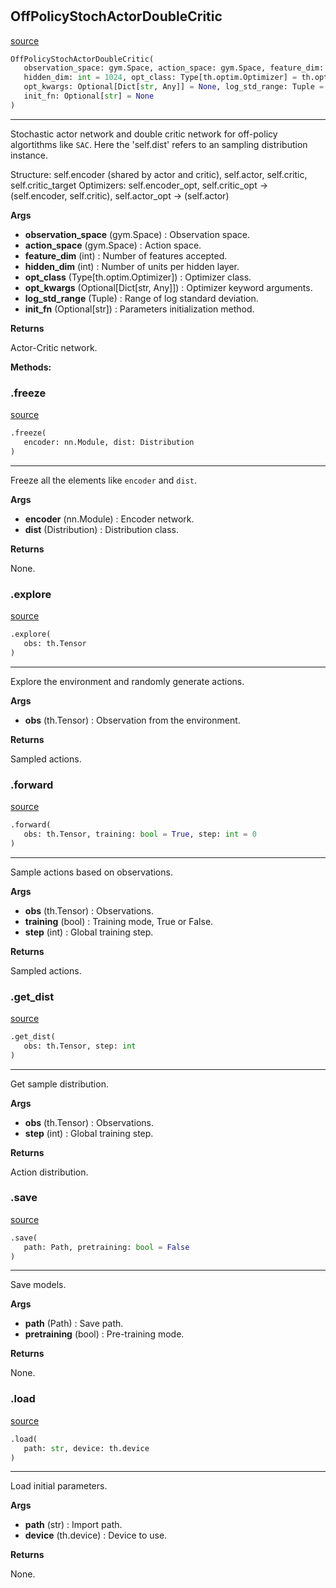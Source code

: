 #


## OffPolicyStochActorDoubleCritic
[source](https://github.com/RLE-Foundation/rllte/blob/main/rllte/xploit/policy/off_policy_stoch_actor_double_critic.py/#L40)
```python 
OffPolicyStochActorDoubleCritic(
   observation_space: gym.Space, action_space: gym.Space, feature_dim: int = 64,
   hidden_dim: int = 1024, opt_class: Type[th.optim.Optimizer] = th.optim.Adam,
   opt_kwargs: Optional[Dict[str, Any]] = None, log_std_range: Tuple = (-10, 2),
   init_fn: Optional[str] = None
)
```


---
Stochastic actor network and double critic network for off-policy algortithms like `SAC`.
Here the 'self.dist' refers to an sampling distribution instance.

Structure: self.encoder (shared by actor and critic), self.actor, self.critic, self.critic_target
Optimizers: self.encoder_opt, self.critic_opt -> (self.encoder, self.critic), self.actor_opt -> (self.actor)


**Args**

* **observation_space** (gym.Space) : Observation space.
* **action_space** (gym.Space) : Action space.
* **feature_dim** (int) : Number of features accepted.
* **hidden_dim** (int) : Number of units per hidden layer.
* **opt_class** (Type[th.optim.Optimizer]) : Optimizer class.
* **opt_kwargs** (Optional[Dict[str, Any]]) : Optimizer keyword arguments.
* **log_std_range** (Tuple) : Range of log standard deviation.
* **init_fn** (Optional[str]) : Parameters initialization method.


**Returns**

Actor-Critic network.


**Methods:**


### .freeze
[source](https://github.com/RLE-Foundation/rllte/blob/main/rllte/xploit/policy/off_policy_stoch_actor_double_critic.py/#L96)
```python
.freeze(
   encoder: nn.Module, dist: Distribution
)
```

---
Freeze all the elements like `encoder` and `dist`.


**Args**

* **encoder** (nn.Module) : Encoder network.
* **dist** (Distribution) : Distribution class.


**Returns**

None.

### .explore
[source](https://github.com/RLE-Foundation/rllte/blob/main/rllte/xploit/policy/off_policy_stoch_actor_double_critic.py/#L121)
```python
.explore(
   obs: th.Tensor
)
```

---
Explore the environment and randomly generate actions.


**Args**

* **obs** (th.Tensor) : Observation from the environment.


**Returns**

Sampled actions.

### .forward
[source](https://github.com/RLE-Foundation/rllte/blob/main/rllte/xploit/policy/off_policy_stoch_actor_double_critic.py/#L132)
```python
.forward(
   obs: th.Tensor, training: bool = True, step: int = 0
)
```

---
Sample actions based on observations.


**Args**

* **obs** (th.Tensor) : Observations.
* **training** (bool) : Training mode, True or False.
* **step** (int) : Global training step.


**Returns**

Sampled actions.

### .get_dist
[source](https://github.com/RLE-Foundation/rllte/blob/main/rllte/xploit/policy/off_policy_stoch_actor_double_critic.py/#L153)
```python
.get_dist(
   obs: th.Tensor, step: int
)
```

---
Get sample distribution.


**Args**

* **obs** (th.Tensor) : Observations.
* **step** (int) : Global training step.


**Returns**

Action distribution.

### .save
[source](https://github.com/RLE-Foundation/rllte/blob/main/rllte/xploit/policy/off_policy_stoch_actor_double_critic.py/#L172)
```python
.save(
   path: Path, pretraining: bool = False
)
```

---
Save models.


**Args**

* **path** (Path) : Save path.
* **pretraining** (bool) : Pre-training mode.


**Returns**

None.

### .load
[source](https://github.com/RLE-Foundation/rllte/blob/main/rllte/xploit/policy/off_policy_stoch_actor_double_critic.py/#L188)
```python
.load(
   path: str, device: th.device
)
```

---
Load initial parameters.


**Args**

* **path** (str) : Import path.
* **device** (th.device) : Device to use.


**Returns**

None.
